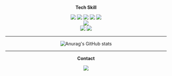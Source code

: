 <div align="center">
 
  **Tech Skill**
 <div align="center">
  <img src="https://img.shields.io/badge/Spring-20232a.svg?style=for-the-badge&logo=spring&logoColor=61DAFB" />
  <img src="https://img.shields.io/badge/Spring Boot-6DB33F?style=for-the-badge&logo=Spring Boot&logoColor=white">
  <img src="https://img.shields.io/badge/Spring Boot-6DB33F?style=for-the-badge&logo=Spring Boot&logoColor=white">
  <img src="https://img.shields.io/badge/Django-092E20?style=for-the-badge&logo=django&logoColor=white">
  <img src="https://img.shields.io/badge/Flask-000000?style=for-the-badge&logo=flask&logoColor=white">
 </div>

 <div align="center">
  <img src="https://img.shields.io/badge/MySQL-00000F?style=for-the-badge&logo=mysql&logoColor=white">
 </div>

 <div align="center">
  <img src="https://img.shields.io/badge/docker-%230db7ed.svg?style=for-the-badge&logo=docker&logoColor=white">
  <img src="https://img.shields.io/badge/Amazon_AWS-232F3E?style=for-the-badge&logo=amazon-aws&logoColor=white">
 </div>

  
  


  ---
  <img src="https://github-readme-stats.vercel.app/api?username=Tojaman&show_icons=true&theme=radical" alt="Anurag's GitHub stats" />

  ---
  **Contact**
 <div align="center">
  <a href="https://tojaman.tistory.com//"><img src="https://img.shields.io/badge/Tistory-000000?style=flat-square&logo=Tistory&logoColor=white"></a> <a href="https://medium.com/@hansukjinid">
 </div>
  
</div>
<!--
**Tojaman/Tojaman** is a ✨ _special_ ✨ repository because its `README.md` (this file) appears on your GitHub profile.

Here are some ideas to get you started:

- 🔭 I’m currently working on ...
- 🌱 I’m currently learning ...
- 👯 I’m looking to collaborate on ...
- 🤔 I’m looking for help with ...
- 💬 Ask me about ...
- 📫 How to reach me: ...
- 😄 Pronouns: ...
- ⚡ Fun fact: ...
-->
